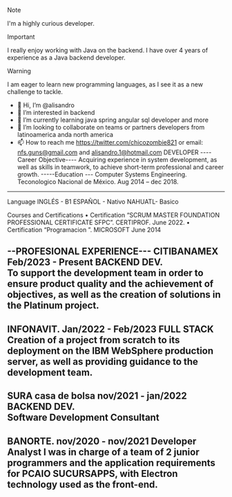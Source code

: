 > [!NOTE]  
I'm a highly curious developer.
> [!IMPORTANT]  
I really enjoy working with Java on the backend.
I have over 4 years of experience as a Java backend developer.
> [!WARNING]  
I am eager to learn new programming languages, as I see it as a new challenge to tackle.

- 👋 Hi, I’m @alisandro
- 👀 I’m interested in backend
- 🌱 I’m currently learning java spring angular sql developer and more
- 💞️ I’m looking to collaborate on teams or partners developers from latinoamerica anda north america
- 📫 How to reach me https://twitter.com/chicozombie821 or email: nfs.guns@gmail.com and alisandro.1@hotmail.com
DEVELOPER 
----Career Objective---- 
Acquiring experience in system development, as well as skills in teamwork, to achieve short-term professional and career growth. 
-----Education ---
Computer Systems Engineering.  
Teconologico Nacional de México. 
Aug 2014 – dec 2018. 
-------------------
Language 
INGLÉS - B1 
ESPAÑOL - Nativo 
NAHUATL- Basico 
 
Courses and Certifications 
• Certification “SCRUM MASTER FOUNDATION PROFESSIONAL CERTIFICATE SFPC”. CERTIPROF. June 2022. 
•  Certification “Programacion ”. MICROSOFT June 2014 

--PROFESIONAL EXPERIENCE---
CITIBANAMEX 
Feb/2023 - Present 
BACKEND DEV.  
To support the development team in order to ensure product quality and the achievement of objectives, as well as the creation of solutions in the Platinum project. 
----------------------
INFONAVIT. Jan/2022 - Feb/2023 
FULL STACK  
Creation of a project from scratch to its deployment on the IBM WebSphere production server, as well as providing guidance to the development team. 
----------------------
SURA casa de bolsa 
nov/2021 - jan/2022 
BACKEND DEV.  
Software Development Consultant
---------------------
BANORTE. nov/2020 - nov/2021 
Developer Analyst 
I was in charge of a team of 2 junior programmers and the application requirements for PCAIO SUCURSAPPS, with Electron technology used as the front-end. 
----------------------

<!---
alisandro/alisandro is a ✨ special ✨ repository because its `README.md` (this file) appears on your GitHub profile.
You can click the Preview link to take a look at your changes.
--->
